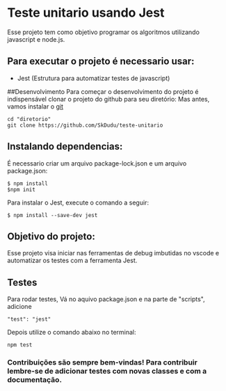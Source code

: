 # Teste unitario usando Jest

Esse projeto tem como objetivo programar os algoritmos utilizando javascript e node.js. 

## Para executar o projeto é necessario usar:
- Jest (Estrutura para automatizar testes de javascript)

##Desenvolvimento
Para começar o desenvolvimento do projeto é indispensável clonar o projeto do github para seu diretório:
Mas antes, vamos instalar o [git](http://git-scm.com/download/win)

```
cd "diretorio"
git clone https://github.com/SkDudu/teste-unitario

```
## Instalando dependencias:
É necessario criar um arquivo package-lock.json e um arquivo package.json:
```
$ npm install
$npm init
```

Para instalar o Jest, execute o comando a seguir:
```
$ npm install --save-dev jest
```

## Objetivo do projeto:
Esse projeto visa iniciar nas ferramentas de debug imbutidas no vscode e automatizar os testes com a ferramenta Jest.

## Testes
Para rodar testes, Vá no aquivo package.json e na parte de "scripts", adicione 
```
"test": "jest"
```

Depois utilize o comando abaixo no terminal:
```
npm test
```

### Contribuições são sempre bem-vindas! Para contribuir lembre-se de adicionar testes com novas classes e com a documentação.
